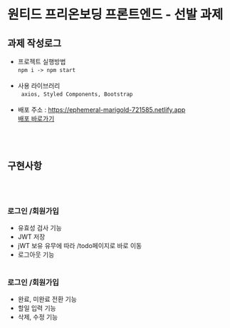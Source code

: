 # 원티드 프리온보딩 프론트엔드 - 선발 과제

## 과제 작성로그<br/>
+ 프로젝트 실행방법 <br/>
 ```npm i -> npm start```<br/><br/>
+ 사용 라이브러리 <br/>
 ``` axios, Styled Components, Bootstrap```<br/><br/>
+ 배포 주소 : https://ephemeral-marigold-721585.netlify.app <br/>[배포 바로가기](https://ephemeral-marigold-721585.netlify.app)
<br/><br/><br/><br/>
## 구현사항<br/>
<br/><br/>
### 로그인 /회원가입
+ 유효성 검사 기능
+ JWT 저장
+ jWT 보유 유무에 따라 /todo페이지로 바로 이동
+ 로그아웃 기능 
<br/><br/>
### 로그인 /회원가입
+ 완료, 미완료 전환 기능
+ 할일 입력 기능
+ 삭제, 수정 기능
